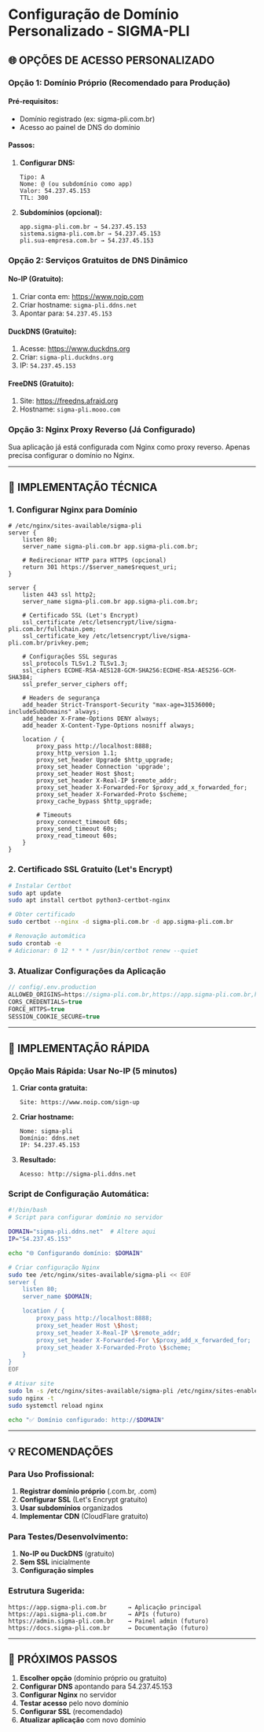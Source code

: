 # Configuração de Domínio Personalizado - SIGMA-PLI

## 🌐 OPÇÕES DE ACESSO PERSONALIZADO

### **Opção 1: Domínio Próprio (Recomendado para Produção)**

#### Pré-requisitos:

- Domínio registrado (ex: sigma-pli.com.br)
- Acesso ao painel de DNS do domínio

#### Passos:

1. **Configurar DNS:**

   ```
   Tipo: A
   Nome: @ (ou subdomínio como app)
   Valor: 54.237.45.153
   TTL: 300
   ```

2. **Subdomínios (opcional):**
   ```
   app.sigma-pli.com.br → 54.237.45.153
   sistema.sigma-pli.com.br → 54.237.45.153
   pli.sua-empresa.com.br → 54.237.45.153
   ```

### **Opção 2: Serviços Gratuitos de DNS Dinâmico**

#### No-IP (Gratuito):

1. Criar conta em: https://www.noip.com
2. Criar hostname: `sigma-pli.ddns.net`
3. Apontar para: `54.237.45.153`

#### DuckDNS (Gratuito):

1. Acesse: https://www.duckdns.org
2. Criar: `sigma-pli.duckdns.org`
3. IP: `54.237.45.153`

#### FreeDNS (Gratuito):

1. Site: https://freedns.afraid.org
2. Hostname: `sigma-pli.mooo.com`

### **Opção 3: Nginx Proxy Reverso (Já Configurado)**

Sua aplicação já está configurada com Nginx como proxy reverso.
Apenas precisa configurar o domínio no Nginx.

---

## 🔧 IMPLEMENTAÇÃO TÉCNICA

### **1. Configurar Nginx para Domínio**

```nginx
# /etc/nginx/sites-available/sigma-pli
server {
    listen 80;
    server_name sigma-pli.com.br app.sigma-pli.com.br;

    # Redirecionar HTTP para HTTPS (opcional)
    return 301 https://$server_name$request_uri;
}

server {
    listen 443 ssl http2;
    server_name sigma-pli.com.br app.sigma-pli.com.br;

    # Certificado SSL (Let's Encrypt)
    ssl_certificate /etc/letsencrypt/live/sigma-pli.com.br/fullchain.pem;
    ssl_certificate_key /etc/letsencrypt/live/sigma-pli.com.br/privkey.pem;

    # Configurações SSL seguras
    ssl_protocols TLSv1.2 TLSv1.3;
    ssl_ciphers ECDHE-RSA-AES128-GCM-SHA256:ECDHE-RSA-AES256-GCM-SHA384;
    ssl_prefer_server_ciphers off;

    # Headers de segurança
    add_header Strict-Transport-Security "max-age=31536000; includeSubDomains" always;
    add_header X-Frame-Options DENY always;
    add_header X-Content-Type-Options nosniff always;

    location / {
        proxy_pass http://localhost:8888;
        proxy_http_version 1.1;
        proxy_set_header Upgrade $http_upgrade;
        proxy_set_header Connection 'upgrade';
        proxy_set_header Host $host;
        proxy_set_header X-Real-IP $remote_addr;
        proxy_set_header X-Forwarded-For $proxy_add_x_forwarded_for;
        proxy_set_header X-Forwarded-Proto $scheme;
        proxy_cache_bypass $http_upgrade;

        # Timeouts
        proxy_connect_timeout 60s;
        proxy_send_timeout 60s;
        proxy_read_timeout 60s;
    }
}
```

### **2. Certificado SSL Gratuito (Let's Encrypt)**

```bash
# Instalar Certbot
sudo apt update
sudo apt install certbot python3-certbot-nginx

# Obter certificado
sudo certbot --nginx -d sigma-pli.com.br -d app.sigma-pli.com.br

# Renovação automática
sudo crontab -e
# Adicionar: 0 12 * * * /usr/bin/certbot renew --quiet
```

### **3. Atualizar Configurações da Aplicação**

```javascript
// config/.env.production
ALLOWED_ORIGINS=https://sigma-pli.com.br,https://app.sigma-pli.com.br,http://54.237.45.153:8888
CORS_CREDENTIALS=true
FORCE_HTTPS=true
SESSION_COOKIE_SECURE=true
```

---

## 🚀 IMPLEMENTAÇÃO RÁPIDA

### **Opção Mais Rápida: Usar No-IP (5 minutos)**

1. **Criar conta gratuita:**

   ```
   Site: https://www.noip.com/sign-up
   ```

2. **Criar hostname:**

   ```
   Nome: sigma-pli
   Domínio: ddns.net
   IP: 54.237.45.153
   ```

3. **Resultado:**
   ```
   Acesso: http://sigma-pli.ddns.net
   ```

### **Script de Configuração Automática:**

```bash
#!/bin/bash
# Script para configurar domínio no servidor

DOMAIN="sigma-pli.ddns.net"  # Altere aqui
IP="54.237.45.153"

echo "🌐 Configurando domínio: $DOMAIN"

# Criar configuração Nginx
sudo tee /etc/nginx/sites-available/sigma-pli << EOF
server {
    listen 80;
    server_name $DOMAIN;

    location / {
        proxy_pass http://localhost:8888;
        proxy_set_header Host \$host;
        proxy_set_header X-Real-IP \$remote_addr;
        proxy_set_header X-Forwarded-For \$proxy_add_x_forwarded_for;
        proxy_set_header X-Forwarded-Proto \$scheme;
    }
}
EOF

# Ativar site
sudo ln -s /etc/nginx/sites-available/sigma-pli /etc/nginx/sites-enabled/
sudo nginx -t
sudo systemctl reload nginx

echo "✅ Domínio configurado: http://$DOMAIN"
```

---

## 💡 RECOMENDAÇÕES

### **Para Uso Profissional:**

1. **Registrar domínio próprio** (.com.br, .com)
2. **Configurar SSL** (Let's Encrypt gratuito)
3. **Usar subdomínios** organizados
4. **Implementar CDN** (CloudFlare gratuito)

### **Para Testes/Desenvolvimento:**

1. **No-IP ou DuckDNS** (gratuito)
2. **Sem SSL** inicialmente
3. **Configuração simples**

### **Estrutura Sugerida:**

```
https://app.sigma-pli.com.br      → Aplicação principal
https://api.sigma-pli.com.br      → APIs (futuro)
https://admin.sigma-pli.com.br    → Painel admin (futuro)
https://docs.sigma-pli.com.br     → Documentação (futuro)
```

---

## 🔧 PRÓXIMOS PASSOS

1. **Escolher opção** (domínio próprio ou gratuito)
2. **Configurar DNS** apontando para 54.237.45.153
3. **Configurar Nginx** no servidor
4. **Testar acesso** pelo novo domínio
5. **Configurar SSL** (recomendado)
6. **Atualizar aplicação** com novo domínio

